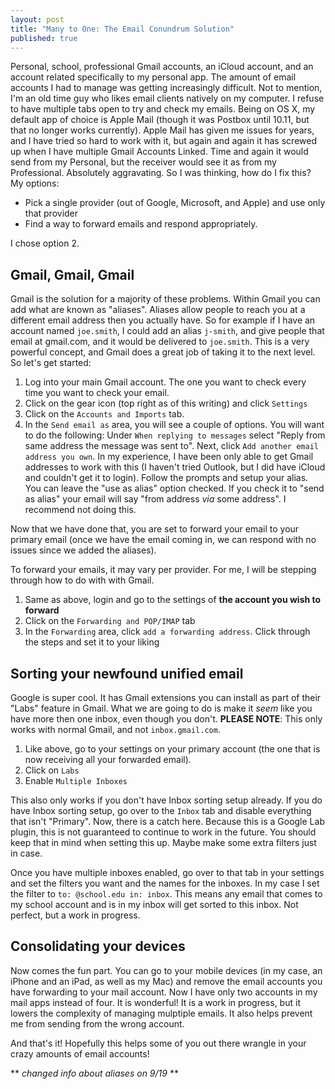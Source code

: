 ```yaml
---
layout: post
title: "Many to One: The Email Conundrum Solution"
published: true
---
```


Personal, school, professional Gmail accounts, an iCloud account, and an account related specifically to my personal app. The amount of email accounts I had to manage was getting increasingly difficult. Not to mention, I'm an old time guy who likes email clients natively on my computer. I refuse to have multiple tabs open to try and check my emails. Being on OS X, my default app of choice is Apple Mail (though it was Postbox until 10.11, but that no longer works currently). Apple Mail has given me issues for years, and I have tried so hard to work with it, but again and again it has screwed up when I have multiple Gmail Accounts Linked. Time and again it would send from my Personal, but the receiver would see it as from my Professional. Absolutely aggravating. So I was thinking, how do I fix this? My options:

* Pick a single provider (out of Google, Microsoft, and Apple) and use only that provider
* Find a way to forward emails and respond appropriately. 

I chose option 2.

## Gmail, Gmail, Gmail
Gmail is the solution for a majority of these problems. Within Gmail you can add what are known as "aliases". Aliases allow people to reach you at a different email address then you actually have. So for example if I have an account named `joe.smith`, I could add an alias `j-smith`, and give people that email at gmail.com, and it would be delivered to `joe.smith`. This is a very powerful concept, and Gmail does a great job of taking it to the next level. So let's get started:

1. Log into your main Gmail account. The one you want to check every time you want to check your email.
2. Click on the gear icon (top right as of this writing) and click `Settings`
3. Click on the `Accounts and Imports` tab.
4. In the `Send email as` area, you will see a couple of options. You will want to do the following: Under `When replying to messages` select "Reply from same address the message was sent to". Next, click `Add another email address you own`. In my experience, I have been only able to get Gmail addresses to work with this (I haven't tried Outlook, but I did have iCloud and couldn't get it to login). Follow the prompts and setup your alias. You can leave the "use as alias" option checked. If you check it to "send as alias" your email will say "from address *via* some address". I recommend not doing this.

Now that we have done that, you are set to forward your email to your primary email (once we have the email coming in, we can respond with no issues since we added the aliases).

To forward your emails, it may vary per provider. For me, I will be stepping through how to do with with Gmail.

1. Same as above, login and go to the settings of **the account you wish to forward**
2. Click on the `Forwarding and POP/IMAP` tab
3. In the `Forwarding` area, click `add a forwarding address`. Click through the steps and set it to your liking

## Sorting your newfound unified email
Google is super cool. It has Gmail extensions you can install as part of their "Labs" feature in Gmail. What we are going to do is make it *seem* like you have more then one inbox, even though you don't. **PLEASE NOTE**: This only works with normal Gmail, and not `inbox.gmail.com`.

1. Like above, go to your settings on your primary account (the one that is now receiving all your forwarded email).
2. Click on `Labs`
3. Enable `Multiple Inboxes`

This also only works if you don't have Inbox sorting setup already. If you do have Inbox sorting setup, go over to the `Inbox` tab and disable everything that isn't "Primary". Now, there is a catch here. Because this is a Google Lab plugin, this is not guaranteed to continue to work in the future. You should keep that in mind when setting this up. Maybe make some extra filters just in case. 

Once you have multiple inboxes enabled, go over to that tab in your settings and set the filters you want and the names for the inboxes. In my case I set the filter to `to: @school.edu in: inbox`. This means any email that comes to my school account and is in my inbox will get sorted to this inbox. Not perfect, but a work in progress.

## Consolidating your devices
Now comes the fun part. You can go to your mobile devices (in my case, an iPhone and an iPad, as well as my Mac) and remove the email accounts you have forwarding to your mail account. Now I have only two accounts in my mail apps instead of four. It is wonderful! It is a work in progress, but it lowers the complexity of managing mulptiple emails. It also helps prevent me from sending from the wrong account.

And that's it! Hopefully this helps some of you out there wrangle in your crazy amounts of email accounts!

** *changed info about aliases on 9/19* **
